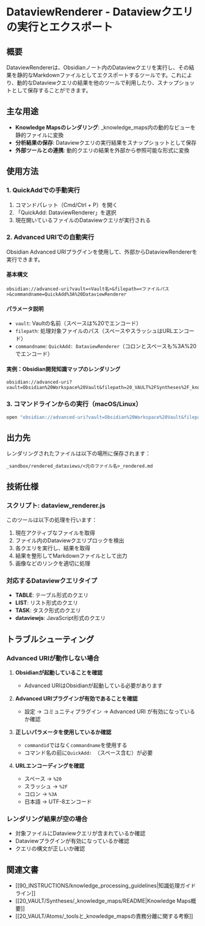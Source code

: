 # DataviewRenderer - Dataviewクエリの実行とエクスポート

## 概要

DataviewRendererは、Obsidianノート内のDataviewクエリを実行し、その結果を静的なMarkdownファイルとしてエクスポートするツールです。これにより、動的なDataviewクエリの結果を他のツールで利用したり、スナップショットとして保存することができます。

## 主な用途

- **Knowledge Mapsのレンダリング**: _knowledge_maps内の動的なビューを静的ファイルに変換
- **分析結果の保存**: Dataviewクエリの実行結果をスナップショットとして保存
- **外部ツールとの連携**: 動的クエリの結果を外部から参照可能な形式に変換

## 使用方法

### 1. QuickAddでの手動実行

1. コマンドパレット（Cmd/Ctrl + P）を開く
2. 「QuickAdd: DataviewRenderer」を選択
3. 現在開いているファイルのDataviewクエリが実行される

### 2. Advanced URIでの自動実行

Obsidian Advanced URIプラグインを使用して、外部からDataviewRendererを実行できます。

#### 基本構文

```
obsidian://advanced-uri?vault=<Vault名>&filepath=<ファイルパス>&commandname=QuickAdd%3A%20DataviewRenderer
```

#### パラメータ説明

- `vault`: Vaultの名前（スペースは%20でエンコード）
- `filepath`: 処理対象ファイルのパス（スペースやスラッシュはURLエンコード）
- `commandname`: `QuickAdd: DataviewRenderer`（コロンとスペースも%3A%20でエンコード）

#### 実例：Obsidian開発知識マップのレンダリング

```
obsidian://advanced-uri?vault=Obsidian%20Workspace%20Vault&filepath=20_VAULT%2FSyntheses%2F_knowledge_maps%2Ftopic_maps%2FObsidian%E9%96%8B%E7%99%BA%E7%9F%A5%E8%AD%98%E3%83%9E%E3%83%83%E3%83%97.md&commandname=QuickAdd%3A%20DataviewRenderer
```

### 3. コマンドラインからの実行（macOS/Linux）

```bash
open "obsidian://advanced-uri?vault=Obsidian%20Workspace%20Vault&filepath=<ファイルパス>&commandname=QuickAdd%3A%20DataviewRenderer"
```

## 出力先

レンダリングされたファイルは以下の場所に保存されます：

```
_sandbox/rendered_dataviews/<元のファイル名>_rendered.md
```

## 技術仕様

### スクリプト: dataview_renderer.js

このツールは以下の処理を行います：

1. 現在アクティブなファイルを取得
2. ファイル内のDataviewクエリブロックを検出
3. 各クエリを実行し、結果を取得
4. 結果を整形してMarkdownファイルとして出力
5. 画像などのリンクを適切に処理

### 対応するDataviewクエリタイプ

- **TABLE**: テーブル形式のクエリ
- **LIST**: リスト形式のクエリ
- **TASK**: タスク形式のクエリ
- **dataviewjs**: JavaScript形式のクエリ

## トラブルシューティング

### Advanced URIが動作しない場合

1. **Obsidianが起動していることを確認**
   - Advanced URIはObsidianが起動している必要があります

2. **Advanced URIプラグインが有効であることを確認**
   - 設定 → コミュニティプラグイン → Advanced URI が有効になっているか確認

3. **正しいパラメータを使用しているか確認**
   - `commandid`ではなく`commandname`を使用する
   - コマンド名の前に`QuickAdd: `（スペース含む）が必要

4. **URLエンコーディングを確認**
   - スペース → `%20`
   - スラッシュ → `%2F`
   - コロン → `%3A`
   - 日本語 → UTF-8エンコード

### レンダリング結果が空の場合

- 対象ファイルにDataviewクエリが含まれているか確認
- Dataviewプラグインが有効になっているか確認
- クエリの構文が正しいか確認

## 関連文書

- [[90_INSTRUCTIONS/knowledge_processing_guidelines|知識処理ガイドライン]]
- [[20_VAULT/Syntheses/_knowledge_maps/README|Knowledge Maps概要]]
- [[20_VAULT/Atoms/_toolsと_knowledge_mapsの責務分離に関する考察]]
